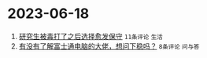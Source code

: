 # 2023-06-18

1. [研究生被毒打了之后选择愈发保守](https://www.v2ex.com/t/949652) `11条评论` `生活`
1. [有没有了解富士通电脑的大佬，想问下稳吗？](https://www.v2ex.com/t/949648) `8条评论` `问与答`
